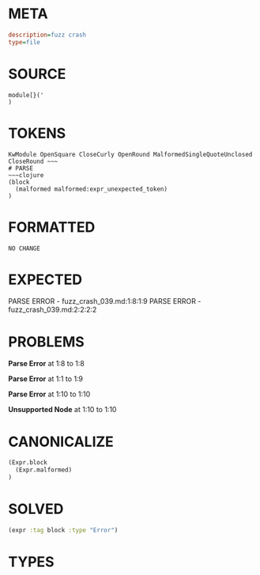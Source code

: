 # META
~~~ini
description=fuzz crash
type=file
~~~
# SOURCE
~~~roc
module[}('
)
~~~
# TOKENS
~~~text
KwModule OpenSquare CloseCurly OpenRound MalformedSingleQuoteUnclosed CloseRound ~~~
# PARSE
~~~clojure
(block
  (malformed malformed:expr_unexpected_token)
)
~~~
# FORMATTED
~~~roc
NO CHANGE
~~~
# EXPECTED
PARSE ERROR - fuzz_crash_039.md:1:8:1:9
PARSE ERROR - fuzz_crash_039.md:2:2:2:2
# PROBLEMS
**Parse Error**
at 1:8 to 1:8

**Parse Error**
at 1:1 to 1:9

**Parse Error**
at 1:10 to 1:10

**Unsupported Node**
at 1:10 to 1:10

# CANONICALIZE
~~~clojure
(Expr.block
  (Expr.malformed)
)
~~~
# SOLVED
~~~clojure
(expr :tag block :type "Error")
~~~
# TYPES
~~~roc
~~~
